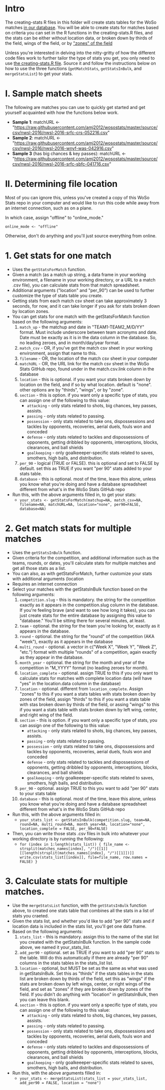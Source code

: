 # Intro
The creating-stats R files in this folder will create stats tables for the WoSo matches [in our database](https://github.com/amj2012/wosostats/blob/master/database.csv). You will be able to create stats for matches based on criteria you can set in the R functions in the creating-stats.R files, and the stats can be either without location data, or broken down by thirds of the field, wings of the field, or by ["zones" of the field](https://camo.githubusercontent.com/7df8218c1603fee2ffd1ea25cfa1d30f4572c6ae/687474703a2f2f692e696d6775722e636f6d2f45514c6d7059702e706e67)

Unless you're interested in delving into the nitty-gritty of how the different code files work to further tailor the type of stats you get, you only need to use [the creating-stats.R file](https://github.com/amj2012/wosostats/blob/master/code/version-3/creating-stats.R). Source it and follow the instructions below on how to use the three functions (`getMatchStats`, `getStatsInBulk`, and `mergeStatsList`)  to get your stats.

# I. Sample match sheets
The following are matches you can use to quickly get started and get yourself acquainted with how the functions below work.
* **Sample 1**: matchURL <- "https://raw.githubusercontent.com/amj2012/wosostats/master/source/csv/nwsl-2016/nwsl-2016-srfc-crs-052216.csv"
* **Sample 2**: matchURL <- "https://raw.githubusercontent.com/amj2012/wosostats/master/source/csv/nwsl-2016/nwsl-2016-wnyf-was-042916.csv"
* **Sample 3** (has big chances & key passes): matchURL <- "https://raw.githubusercontent.com/amj2012/wosostats/master/source/csv/nwsl-2016/nwsl-2016-srfc-sbfc-041716.csv"

# II. Determining file location
Most of you can ignore this, unless you've created a copy of this WoSo Stats repo in your computer and would like to run this code while away from an internet connection, such as on a plane.

In which case, assign "offline" to "online_mode." 

`online_mode <- "offline"`

Otherwise, don't do anything and you'll just source everything from online.

# 1. Get stats for one match
* Uses the `getStatsForMatch` function.
* Given a match (as a match up string, a data frame in your working environment, a filename in your working directory, or a URL to a match .csv file), you can calculate stats from that match spreadsheet.
* Additional arguments ("location" and "per_90") can be used to further customize the type of stats table you create.
* Getting stats from each match csv sheet can take approximately 3 seconds, for now, and it can take longer if you ask for stats broken down by location zones.
* You can get stats for one match with the getStatsForMatch function based on the following arguments:
   1. `match_up`   - the matchup and date in "TEAM1-TEAM2_M/D/YY" format. Must include underscore between team acronyms and date. Date must be exactly as it is in the data column in the database. So, no leading zeroes, and in month/day/year format.
   2. `match_csv`  - OR, if you've got the match csv sheet in your working environment, assign that name to this.
   3. `filename`   - OR, the location of the match csv sheet in your computer
   4. `matchURL`   - OR, the URL link for the match csv sheet in the WoSo Stats GitHub repo, found under in the match.csv.link column in the database
   5. `location`   - this is optional. if you want your stats broken down by location on the field, and if so by what location. default is "none". other options are by "thirds", "wings", or by "zone".
   6. `section`    - this is option. if you want only a specific type of stats, you can assign one of the following to this value:
      * `attacking` - only stats related to shots, big chances, key passes, assists.
      * `passing` - only stats related to passing.
      * `possession` - only stats related to take ons, dispossessions and tackles by opponents, recoveries, aerial duels, fouls won and conceded
      * `defense` - only stats related to tackles and dispossessions of opponents, getting dribbled by opponents, interceptions, blocks, clearances, and ball shields
      * `goalkeeping` - only goalkeeeper-specific stats related to saves, smothers, high balls, and distribution.
   7. `per_90`     - logical (TRUE or FALSE). this is optional and set to FALSE by default. set this as TRUE if you want "per 90" stats added to your stats table.
   8. `database`   - this is optional. most of the time, leave this alone, unless you know what you're doing and have a database spreadsheet different from what's in the WoSo Stats GitHub repo
* Run this, with the above arguments filled in, to get your stats:
  * `your_stats <- getStatsForMatch(matchup=NA, match_csv=NA, filename=NA, matchURL=NA, location="none", per90=FALSE, database=NA)`

# 2. Get match stats for multiple matches
* Uses the `getStatsInBulk` function.
* Given criteria for the competition, and additional information such as the teams, rounds, or dates, you'll calculate stats for multiple matches and get all those stats as a list.
* You can also, as with getStatsForMatch, further customize your stats with additional arguments (location
* Requires an internet connection
* Select your matches with the getStatsInBulk function based on the following arguments:
   1. `competition.slug`   - this is mandatory. the string for the competition exactly as it appears in the competition.slug column in the database. If you're feeling brave (and want to see how long it takes), you can just create stats for the entire database by assigning this value to "database." You'll be sitting there for several minutes, at least.
   3. `team`               - optional. the string for the team you're looking for, exactly as it appears in the database.
   4. `round`              - optional. the string for the "round" of the competition (AKA "week"), exactly as it appears in the database
   5. `multi_round`        - optional. a vector in c("Week X", "Week Y", "Week Z", "etc.") format with multiple "rounds" of a competition, again exactly as they appear in the database.
   6. `month_year`         - optional. the string for the month and year of the competition in "M_YYYY" format (no leading zeroes for month).
   7. `location_complete`  - optional. assign TRUE to this if you only want to calculate stats for matches with complete location data (will have "yes" in the location.data column in the database)
   8. `location`            - optional. different from `location_complete`. Assign "zones" to this if you want a stats tables with stats broken down by zones of the field, assign "thirds" to this if you want a stats table with stas broken down by thirds of the field, or assing "wings" to this if you want a stats table with stats broken down by left wing, center, and right wing of the field.
   9. `section`    - this is option. if you want only a specific type of stats, you can assign one of the following to this value:
      * `attacking` - only stats related to shots, big chances, key passes, assists.
      * `passing` - only stats related to passing.
      * `possession` - only stats related to take ons, dispossessions and tackles by opponents, recoveries, aerial duels, fouls won and conceded
      * `defense` - only stats related to tackles and dispossessions of opponents, getting dribbled by opponents, interceptions, blocks, clearances, and ball shields
      * `goalkeeping` - only goalkeeeper-specific stats related to saves, smothers, high balls, and distribution.
   10. `per_90`             - optional. assign TRUE to this you want to add "per 90" stats to your stats table 
   11. `database`           - this is optional. most of the time, leave this alone, unless you know what you're doing and have a database spreadsheet different from what's in the WoSo Stats GitHub repo
* Run this, with the above arguments filled in:
  * `your_stats_list <- getStatsInBulk(competition.slug, team=NA, round=NA, multi_round=NA, month_year=NA, location="none", location_complete = FALSE, per_90=FALSE)`
* Then, you can write those stats .csv files in bulk into whatever your working directory is by running the following:
  * `for (index in 1:length(stats_list)) {
     file_name <- strsplit(matches_names[index], "/")[[1]][[length(strsplit(matches_names[index], "/")[[1]])]]
     write.csv(stats_list[[index]], file=file_name, row.names = FALSE)
   }`

# 3. Calculate stats for multiple matches.
* Use the `mergeStatsList` function, with the `getStatsInBulk` function above, to created one stats table that combines all the stats in a list of stats you craeted.
* Given the stats list, and whether you'd like to add "per 90" stats and if location data is included in the stats list, you'll get one data frame.
* Based on the following arguments:
   1. `stats_list`   - this is mandatory. assign this to the name of the stat list you created with the getStatsInBulk function. In the sample code above, we named it your_stats_list.
   2. `add_per90`    - optional. set as TRUE if you want to add "per 90" stats to the table. Will do this automatically if there are already "per 90" columns in the stats tables in the stats_list list.
   3. `location`     - optional, but MUST be set as the same as what was used in getStatsInBulk. Set this as "thirds" if the stats tables in the stats list are broken down by thirds of the field, set this as "wings" if the stats are broken down by left wings, center, or right wings of the field, and set as "zones" if they are broken down by zones of the field. If you didn't do anything with "location" in getStatsInBulk, then you can leave this blank.
   4. `section`    - this is option. if you want only a specific type of stats, you can assign one of the following to this value:
      * `attacking` - only stats related to shots, big chances, key passes, assists.
      * `passing` - only stats related to passing.
      * `possession` - only stats related to take ons, dispossessions and tackles by opponents, recoveries, aerial duels, fouls won and conceded
      * `defense` - only stats related to tackles and dispossessions of opponents, getting dribbled by opponents, interceptions, blocks, clearances, and ball shields
      * `goalkeeping` - only goalkeeeper-specific stats related to saves, smothers, high balls, and distribution.
* Run this, with the above arguments filled in:
   * `your_stats <- mergeStatsList(stats_list = your_stats_list, add_per90 = FALSE, location = "none")`

